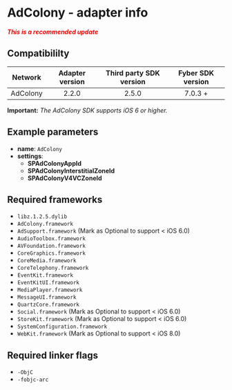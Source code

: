 # AdColony  - adapter info

***<font color='red'>This is a recommended update</font>***

## Compatibililty

| Network | Adapter version | Third party SDK version | Fyber SDK version |
|:----------:|:-------------:|:-----------------------:|:------------:|
| AdColony | 2.2.0 | 2.5.0 | 7.0.3 + |

**Important:** *The AdColony SDK supports iOS 6 or higher.*

## Example parameters

* **name**: `AdColony`
* **settings**:
	* **SPAdColonyAppId**
	* **SPAdColonyInterstitialZoneId**
	* **SPAdColonyV4VCZoneId**
	
## Required frameworks

* `libz.1.2.5.dylib`
* `AdColony.framework`
* `AdSupport.framework` (Mark as Optional to support < iOS 6.0)
* `AudioToolbox.framework`
* `AVFoundation.framework`
* `CoreGraphics.framework`
* `CoreMedia.framework`
* `CoreTelephony.framework`
* `EventKit.framework`
* `EventKitUI.framework`
* `MediaPlayer.framework`
* `MessageUI.framework`
* `QuartzCore.framework`
* `Social.framework` (Mark as Optional to support < iOS 6.0)
* `StoreKit.framework` (Mark as Optional to support < iOS 6.0)
* `SystemConfiguration.framework`
* `WebKit.framework` (Mark as Optional to support < iOS 8.0)
        
## Required linker flags
*  `-ObjC`
*  `-fobjc-arc`